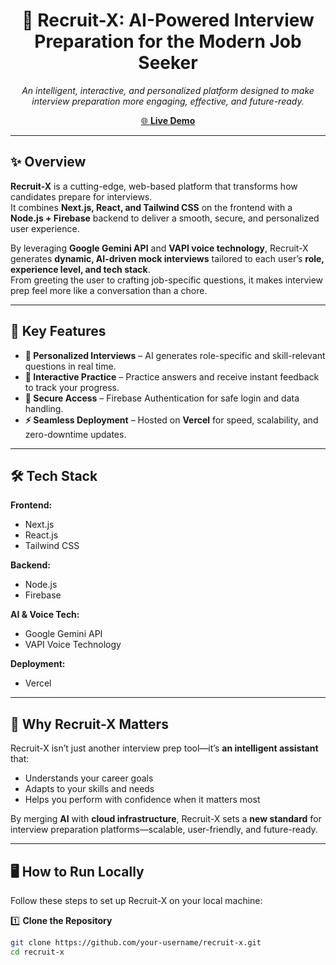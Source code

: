 <div align="center">
  <h1>🚀 Recruit-X: AI-Powered Interview Preparation for the Modern Job Seeker</h1>
  <p>
    <i>An intelligent, interactive, and personalized platform designed to make interview preparation more engaging, effective, and future-ready.</i>
  </p>

  <a href="https://recruit-x-phi.vercel.app/" target="_blank">
    🌐 <b>Live Demo</b>
  </a>
</div>

---

## ✨ Overview
**Recruit-X** is a cutting-edge, web-based platform that transforms how candidates prepare for interviews.  
It combines **Next.js, React, and Tailwind CSS** on the frontend with a **Node.js + Firebase** backend to deliver a smooth, secure, and personalized user experience.  

By leveraging **Google Gemini API** and **VAPI voice technology**, Recruit-X generates **dynamic, AI-driven mock interviews** tailored to each user’s **role, experience level, and tech stack**.  
From greeting the user to crafting job-specific questions, it makes interview prep feel more like a conversation than a chore.

---

## 🧠 Key Features
- **🎯 Personalized Interviews** – AI generates role-specific and skill-relevant questions in real time.  
- **💬 Interactive Practice** – Practice answers and receive instant feedback to track your progress.  
- **🔐 Secure Access** – Firebase Authentication for safe login and data handling.  
- **⚡ Seamless Deployment** – Hosted on **Vercel** for speed, scalability, and zero-downtime updates.

---

## 🛠 Tech Stack

**Frontend:**  
- Next.js  
- React.js  
- Tailwind CSS  

**Backend:**  
- Node.js  
- Firebase  

**AI & Voice Tech:**  
- Google Gemini API  
- VAPI Voice Technology  

**Deployment:**  
- Vercel  

---

## 📌 Why Recruit-X Matters
Recruit-X isn’t just another interview prep tool—it’s **an intelligent assistant** that:  
- Understands your career goals  
- Adapts to your skills and needs  
- Helps you perform with confidence when it matters most  

By merging **AI** with **cloud infrastructure**, Recruit-X sets a **new standard** for interview preparation platforms—scalable, user-friendly, and future-ready.

---

## 🖥️ How to Run Locally

Follow these steps to set up Recruit-X on your local machine:

1️⃣ **Clone the Repository**
```bash
git clone https://github.com/your-username/recruit-x.git
cd recruit-x
